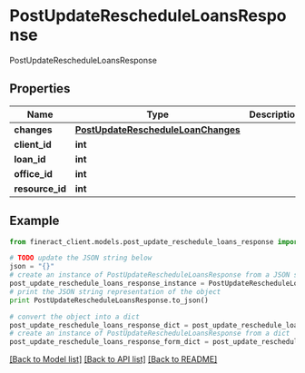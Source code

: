 # PostUpdateRescheduleLoansResponse

PostUpdateRescheduleLoansResponse 

## Properties

Name | Type | Description | Notes
------------ | ------------- | ------------- | -------------
**changes** | [**PostUpdateRescheduleLoanChanges**](PostUpdateRescheduleLoanChanges.md) |  | [optional] 
**client_id** | **int** |  | [optional] 
**loan_id** | **int** |  | [optional] 
**office_id** | **int** |  | [optional] 
**resource_id** | **int** |  | [optional] 

## Example

```python
from fineract_client.models.post_update_reschedule_loans_response import PostUpdateRescheduleLoansResponse

# TODO update the JSON string below
json = "{}"
# create an instance of PostUpdateRescheduleLoansResponse from a JSON string
post_update_reschedule_loans_response_instance = PostUpdateRescheduleLoansResponse.from_json(json)
# print the JSON string representation of the object
print PostUpdateRescheduleLoansResponse.to_json()

# convert the object into a dict
post_update_reschedule_loans_response_dict = post_update_reschedule_loans_response_instance.to_dict()
# create an instance of PostUpdateRescheduleLoansResponse from a dict
post_update_reschedule_loans_response_form_dict = post_update_reschedule_loans_response.from_dict(post_update_reschedule_loans_response_dict)
```
[[Back to Model list]](../README.md#documentation-for-models) [[Back to API list]](../README.md#documentation-for-api-endpoints) [[Back to README]](../README.md)


